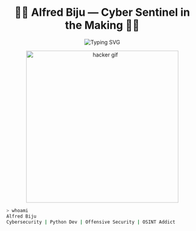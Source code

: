 <!-- README.md for GitHub Profile -->

<h1 align="center">👨‍💻 Alfred Biju — Cyber Sentinel in the Making 👨‍💻</h1>

<p align="center">
  <img src="https://readme-typing-svg.demolab.com?font=Fira+Code&pause=1000&center=true&width=480&lines=Hacking+the+Web+%F0%9F%92%BB;Securing+Digital+Frontiers+%F0%9F%94%91;Python+Ninja+%F0%9F%90%8D;XSS+Detector+Builder+%F0%9F%9A%A1;Future+Red+Teamer+%F0%9F%95%B5%EF%B8%8F;Black+Hat+in+Training+%F0%9F%94%AB" alt="Typing SVG" />
</p>

<p align="center">
  <img src="https://media.giphy.com/media/QpVUMRUJGokfqXyfa1/giphy.gif" width="400" alt="hacker gif" />
</p>

```bash
> whoami
Alfred Biju
Cybersecurity | Python Dev | Offensive Security | OSINT Addict
